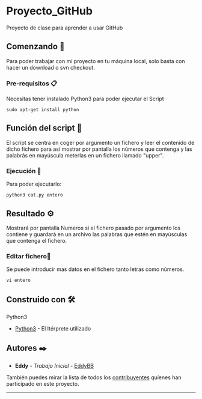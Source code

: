 # Proyecto_GitHub

Proyecto de clase para aprender a usar GitHub

## Comenzando 🚀

Para poder trabajar con mi proyecto en tu máquina local, solo basta con hacer un download o svn checkout.


### Pre-requisitos 📋

Necesitas tener instalado Python3 para poder ejecutar el Script

```
sudo apt-get install python
```

## Función del script 📌

El script se centra en coger por argumento un fichero y leer el contenido de dicho fichero para así mostrar por pantalla
los números que contenga y las palabrás en mayúscula meterlas en un fichero llamado "upper".

### Ejecución 🔧

Para poder ejecutarlo:


```
python3 cat.py entero
```

## Resultado ⚙️

Mostrará por pantalla Numeros si el fichero pasado por argumento los contiene y guardará en un archivo las palabras que estén
en mayúsculas que contenga el fichero.

### Editar fichero🔩

Se puede introducir mas datos en el fichero tanto letras como números.

```
vi entero
```

## Construido con 🛠️

Python3

* [Python3](https://realpython.com/) - El Itérprete utilizado

## Autores ✒️

* **Eddy** - *Trabajo Inicial* - [EddyBB](https://github.com/EddyBB)

También puedes mirar la lista de todos los [contribuyentes](https://github.com/EddyBB/contributors) quíenes han participado en este proyecto. 


---
